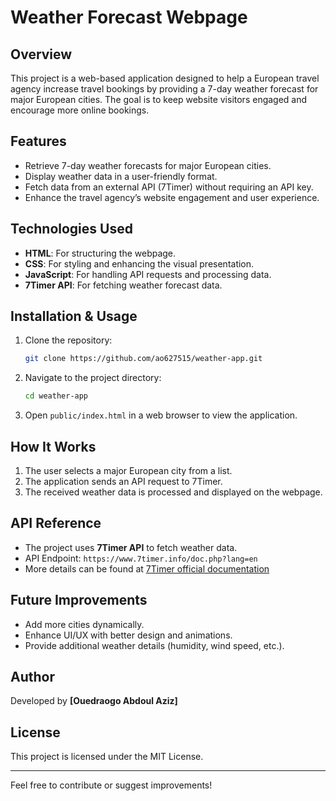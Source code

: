 # Weather Forecast Webpage

## Overview

This project is a web-based application designed to help a European travel agency increase travel bookings by providing a 7-day weather forecast for major European cities. The goal is to keep website visitors engaged and encourage more online bookings.

## Features

- Retrieve 7-day weather forecasts for major European cities.
- Display weather data in a user-friendly format.
- Fetch data from an external API (7Timer) without requiring an API key.
- Enhance the travel agency’s website engagement and user experience.

## Technologies Used

- **HTML**: For structuring the webpage.
- **CSS**: For styling and enhancing the visual presentation.
- **JavaScript**: For handling API requests and processing data.
- **7Timer API**: For fetching weather forecast data.

## Installation & Usage

1. Clone the repository:
   ```sh
   git clone https://github.com/ao627515/weather-app.git
   ```
2. Navigate to the project directory:
   ```sh
   cd weather-app
   ```
3. Open `public/index.html` in a web browser to view the application.

## How It Works

1. The user selects a major European city from a list.
2. The application sends an API request to 7Timer.
3. The received weather data is processed and displayed on the webpage.

## API Reference

- The project uses **7Timer API** to fetch weather data.
- API Endpoint: `https://www.7timer.info/doc.php?lang=en`
- More details can be found at [7Timer official documentation](http://www.7timer.info/doc.php?lang=en)

## Future Improvements

- Add more cities dynamically.
- Enhance UI/UX with better design and animations.
- Provide additional weather details (humidity, wind speed, etc.).

## Author

Developed by **[Ouedraogo Abdoul Aziz]**

## License

This project is licensed under the MIT License.

---

Feel free to contribute or suggest improvements!
